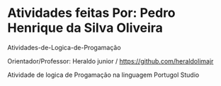 # Atividades feitas Por: Pedro Henrique da Silva Oliveira 
Atividades-de-Logica-de-Progamação

Orientador/Professor: Heraldo junior / https://github.com/heraldolimajr

Atividade de logica de Progamação na linguagem Portugol Studio
